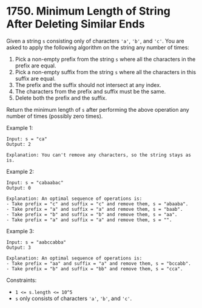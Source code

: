 # 1750. Minimum Length of String After Deleting Similar Ends

Given a string `s` consisting only of characters `'a'`, `'b'`, and `'c'`. You are asked to apply the following algorithm on the string any number of times:

1. Pick a non-empty prefix from the string `s` where all the characters in the prefix are equal.
2. Pick a non-empty suffix from the string `s` where all the characters in this suffix are equal. 
3. The prefix and the suffix should not intersect at any index.
4. The characters from the prefix and suffix must be the same.
5. Delete both the prefix and the suffix.

Return the minimum length of `s` after performing the above operation any number of times (possibly zero times).

Example 1:

    Input: s = "ca"
    Output: 2

    Explanation: You can't remove any characters, so the string stays as is.

Example 2:

    Input: s = "cabaabac"
    Output: 0

    Explanation: An optimal sequence of operations is:
    - Take prefix = "c" and suffix = "c" and remove them, s = "abaaba".
    - Take prefix = "a" and suffix = "a" and remove them, s = "baab".
    - Take prefix = "b" and suffix = "b" and remove them, s = "aa".
    - Take prefix = "a" and suffix = "a" and remove them, s = "".
  
Example 3:

    Input: s = "aabccabba"
    Output: 3

    Explanation: An optimal sequence of operations is:
    - Take prefix = "aa" and suffix = "a" and remove them, s = "bccabb".
    - Take prefix = "b" and suffix = "bb" and remove them, s = "cca".

Constraints:

- `1 <= s.length <= 10^5`
- `s` only consists of characters `'a'`, `'b'`, and `'c'`.

